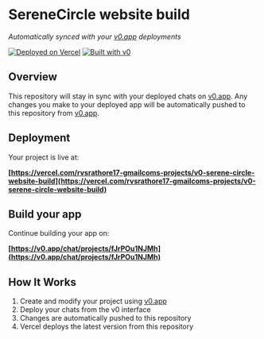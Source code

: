 # SereneCircle website build

*Automatically synced with your [v0.app](https://v0.app) deployments*

[![Deployed on Vercel](https://img.shields.io/badge/Deployed%20on-Vercel-black?style=for-the-badge&logo=vercel)](https://vercel.com/rvsrathore17-gmailcoms-projects/v0-serene-circle-website-build)
[![Built with v0](https://img.shields.io/badge/Built%20with-v0.app-black?style=for-the-badge)](https://v0.app/chat/projects/fJrPOu1NJMh)

## Overview

This repository will stay in sync with your deployed chats on [v0.app](https://v0.app).
Any changes you make to your deployed app will be automatically pushed to this repository from [v0.app](https://v0.app).

## Deployment

Your project is live at:

**[https://vercel.com/rvsrathore17-gmailcoms-projects/v0-serene-circle-website-build](https://vercel.com/rvsrathore17-gmailcoms-projects/v0-serene-circle-website-build)**

## Build your app

Continue building your app on:

**[https://v0.app/chat/projects/fJrPOu1NJMh](https://v0.app/chat/projects/fJrPOu1NJMh)**

## How It Works

1. Create and modify your project using [v0.app](https://v0.app)
2. Deploy your chats from the v0 interface
3. Changes are automatically pushed to this repository
4. Vercel deploys the latest version from this repository